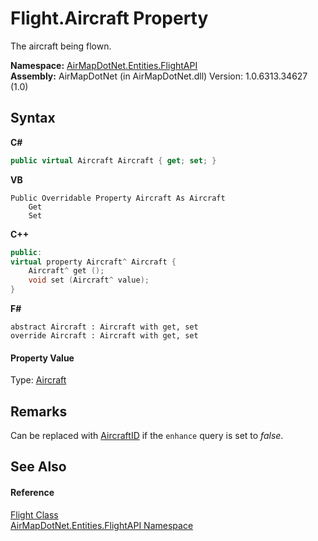 # Flight.Aircraft Property 
 

The aircraft being flown.

**Namespace:**&nbsp;<a href="N_AirMapDotNet_Entities_FlightAPI">AirMapDotNet.Entities.FlightAPI</a><br />**Assembly:**&nbsp;AirMapDotNet (in AirMapDotNet.dll) Version: 1.0.6313.34627 (1.0)

## Syntax

**C#**<br />
``` C#
public virtual Aircraft Aircraft { get; set; }
```

**VB**<br />
``` VB
Public Overridable Property Aircraft As Aircraft
	Get
	Set
```

**C++**<br />
``` C++
public:
virtual property Aircraft^ Aircraft {
	Aircraft^ get ();
	void set (Aircraft^ value);
}
```

**F#**<br />
``` F#
abstract Aircraft : Aircraft with get, set
override Aircraft : Aircraft with get, set
```


#### Property Value
Type: <a href="T_AirMapDotNet_Entities_AircraftAPI_Aircraft">Aircraft</a>

## Remarks
Can be replaced with <a href="P_AirMapDotNet_Entities_FlightAPI_Flight_AircraftID">AircraftID</a> if the `enhance` query is set to <i>false</i>.

## See Also


#### Reference
<a href="T_AirMapDotNet_Entities_FlightAPI_Flight">Flight Class</a><br /><a href="N_AirMapDotNet_Entities_FlightAPI">AirMapDotNet.Entities.FlightAPI Namespace</a><br />